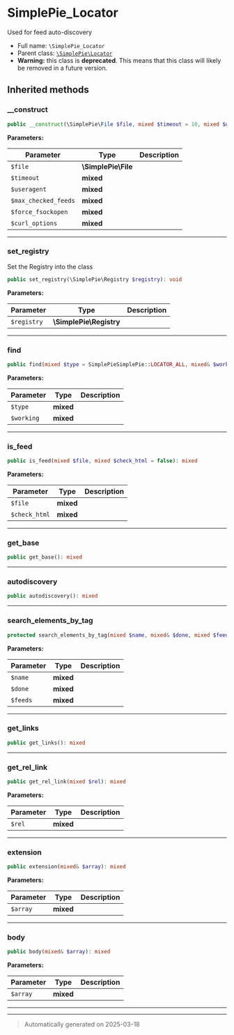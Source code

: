 
# SimplePie_Locator

Used for feed auto-discovery



* Full name: `\SimplePie_Locator`
* Parent class: [`\SimplePie\Locator`](./SimplePie/Locator.md)
* **Warning:** this class is **deprecated**. This means that this class will likely be removed in a future version.






## Inherited methods


### __construct



```php
public __construct(\SimplePie\File $file, mixed $timeout = 10, mixed $useragent = null, mixed $max_checked_feeds = 10, mixed $force_fsockopen = false, mixed $curl_options = []): mixed
```








**Parameters:**

| Parameter | Type | Description |
|-----------|------|-------------|
| `$file` | **\SimplePie\File** |  |
| `$timeout` | **mixed** |  |
| `$useragent` | **mixed** |  |
| `$max_checked_feeds` | **mixed** |  |
| `$force_fsockopen` | **mixed** |  |
| `$curl_options` | **mixed** |  |





***

### set_registry

Set the Registry into the class

```php
public set_registry(\SimplePie\Registry $registry): void
```








**Parameters:**

| Parameter | Type | Description |
|-----------|------|-------------|
| `$registry` | **\SimplePie\Registry** |  |





***

### find



```php
public find(mixed $type = SimplePieSimplePie::LOCATOR_ALL, mixed& $working = null): mixed
```








**Parameters:**

| Parameter | Type | Description |
|-----------|------|-------------|
| `$type` | **mixed** |  |
| `$working` | **mixed** |  |





***

### is_feed



```php
public is_feed(mixed $file, mixed $check_html = false): mixed
```








**Parameters:**

| Parameter | Type | Description |
|-----------|------|-------------|
| `$file` | **mixed** |  |
| `$check_html` | **mixed** |  |





***

### get_base



```php
public get_base(): mixed
```












***

### autodiscovery



```php
public autodiscovery(): mixed
```












***

### search_elements_by_tag



```php
protected search_elements_by_tag(mixed $name, mixed& $done, mixed $feeds): mixed
```








**Parameters:**

| Parameter | Type | Description |
|-----------|------|-------------|
| `$name` | **mixed** |  |
| `$done` | **mixed** |  |
| `$feeds` | **mixed** |  |





***

### get_links



```php
public get_links(): mixed
```












***

### get_rel_link



```php
public get_rel_link(mixed $rel): mixed
```








**Parameters:**

| Parameter | Type | Description |
|-----------|------|-------------|
| `$rel` | **mixed** |  |





***

### extension



```php
public extension(mixed& $array): mixed
```








**Parameters:**

| Parameter | Type | Description |
|-----------|------|-------------|
| `$array` | **mixed** |  |





***

### body



```php
public body(mixed& $array): mixed
```








**Parameters:**

| Parameter | Type | Description |
|-----------|------|-------------|
| `$array` | **mixed** |  |





***


***
> Automatically generated on 2025-03-18
